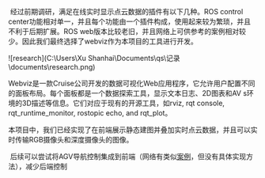 ​		经过前期调研，满足在线实时显示点云数据的插件有以下几种。ROS control center功能相对单一，并且每个功能由一个插件构成，使用起来较为繁琐，并且不利于后期扩展。ROS web版本比较老旧，并且网络上可供参考的案例相对较少。因此我们最终选择了webviz作为本项目的工具进行开发。

![research](C:\Users\Xu Shanhai\Documents\qs\记录\documents\research.png)

​		Webviz是一款Cruise公司开发的数据可视化Web应用程序，它允许用户配置不同的面板布局。每个面板都是一个数据探索工具，显示文本日志、2D图表和AV s环境的3D描述等信息。它们对应于现有的开源工具，如rviz, rqt console, rqt_runtime_monitor, rostopic echo, and rqt_plot。

​		本项目中，我们已经实现了在前端展示静态建图并叠加实时点云数据，并且可以实时传输RGB摄像头和深度摄像头的图像。

​		后续可以尝试将AGV导航控制集成到前端（网络有类似[案例](https://www.bilibili.com/video/BV1N64y1S7AW/?spm_id_from=..top_right_bar_window_custom_collection.content.click)，但没有具体实现方法），减少后端控制